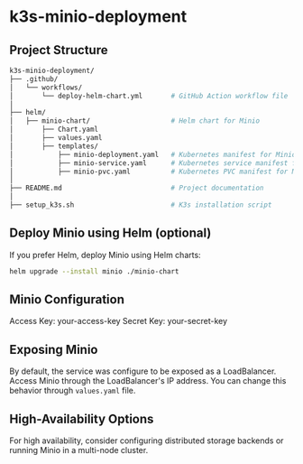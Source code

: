 # k3s-minio-deployment

## Project Structure

```bash
k3s-minio-deployment/
├── .github/
│   └── workflows/
│       └── deploy-helm-chart.yml       # GitHub Action workflow file
│
├── helm/
│   ├── minio-chart/                    # Helm chart for Minio
│       ├── Chart.yaml
│       ├── values.yaml
│       ├── templates/
│           ├── minio-deployment.yaml   # Kubernetes manifest for Minio
│           ├── minio-service.yaml      # Kubernetes service manifest for Minio
│           ├── minio-pvc.yaml          # Kubernetes PVC manifest for Minio
│
├── README.md                           # Project documentation
│
├── setup_k3s.sh                        # K3s installation script
```

## Deploy Minio using Helm (optional)

If you prefer Helm, deploy Minio using Helm charts:

```bash
helm upgrade --install minio ./minio-chart
```

## Minio Configuration

Access Key: your-access-key
Secret Key: your-secret-key

## Exposing Minio

By default, the service was configure to be exposed as a LoadBalancer. Access Minio through the LoadBalancer's IP address. You can change this behavior through ```values.yaml``` file.

## High-Availability Options

For high availability, consider configuring distributed storage backends or running Minio in a multi-node cluster.
